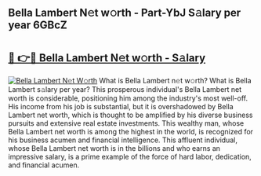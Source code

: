 ## Bella Lambert N𝚎t w𝚘rth - Part-YbJ S𝚊lary per year 6GBcZ

# <h2><a href="http://gc1ksac.nevu.top/?p=Bella+Lambert">🔗 👉🔴 Bella Lambert N𝚎t w𝚘rth - S𝚊lary</a></h2>

[![Bella Lambert N𝚎t W𝚘rth](https://i.imgur.com/Oavwk0R.jpeg)](http://gc1ksac.nevu.top/?p=Bella+Lambert)
What is Bella Lambert n𝚎t w𝚘rth? What is Bella Lambert s𝚊lary per year?
This prosperous individual's Bella Lambert net worth is considerable, positioning him among the industry's most well-off. His income from his job is substantial, but it is overshadowed by Bella Lambert net worth, which is thought to be amplified by his diverse business pursuits and extensive real estate investments. This wealthy man, whose Bella Lambert net worth is among the highest in the world, is recognized for his business acumen and financial intelligence. This affluent individual, whose Bella Lambert net worth is in the billions and who earns an impressive salary, is a prime example of the force of hard labor, dedication, and financial acumen.
